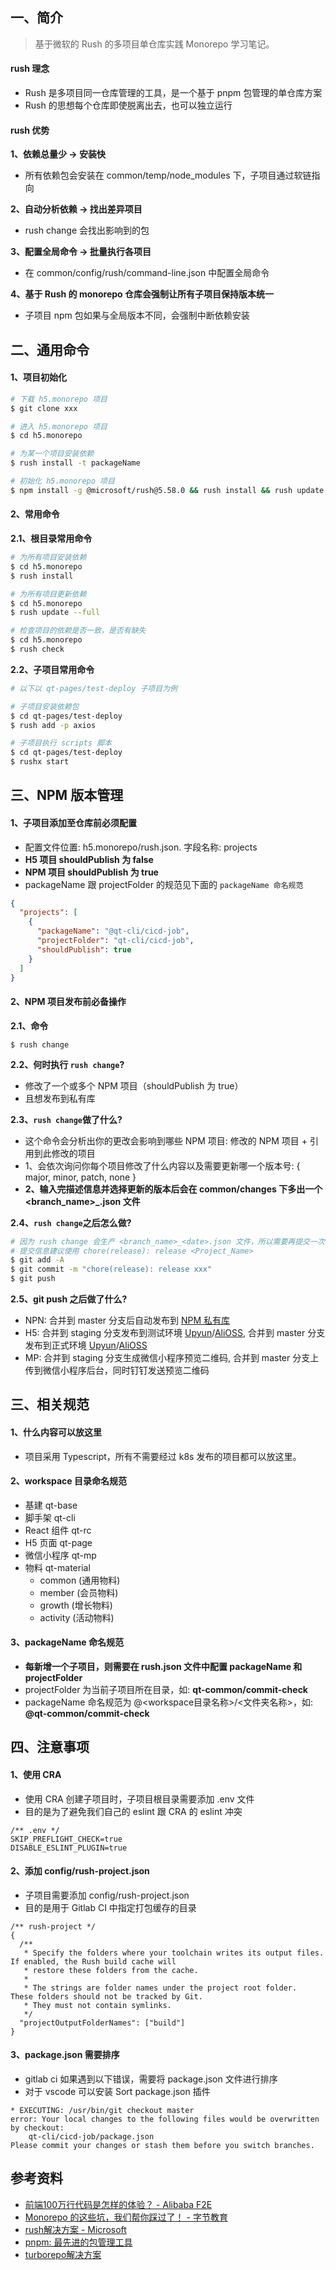 ## 一、简介

> 基于微软的 Rush 的多项目单仓库实践 Monorepo 学习笔记。

#### rush 理念

- Rush 是多项目同一仓库管理的工具，是一个基于 pnpm 包管理的单仓库方案
- Rush 的思想每个仓库即使脱离出去，也可以独立运行

#### rush 优势

**1、依赖总量少 -> 安装快**

- 所有依赖包会安装在 common/temp/node_modules 下，子项目通过软链指向

**2、自动分析依赖 -> 找出差异项目**

- rush change 会找出影响到的包

**3、配置全局命令 -> 批量执行各项目**

- 在 common/config/rush/command-line.json 中配置全局命令

**4、基于 Rush 的 monorepo 仓库会强制让所有子项目保持版本统一**

- 子项目 npm 包如果与全局版本不同，会强制中断依赖安装

## 二、通用命令

#### 1、项目初始化

```sh
# 下载 h5.monorepo 项目
$ git clone xxx

# 进入 h5.monorepo 项目
$ cd h5.monorepo

# 为某一个项目安装依赖
$ rush install -t packageName

# 初始化 h5.monorepo 项目
$ npm install -g @microsoft/rush@5.58.0 && rush install && rush update
```

#### 2、常用命令

**2.1、根目录常用命令**

```sh
# 为所有项目安装依赖
$ cd h5.monorepo
$ rush install

# 为所有项目更新依赖
$ cd h5.monorepo
$ rush update --full

# 检查项目的依赖是否一致，是否有缺失
$ cd h5.monorepo
$ rush check
```

**2.2、子项目常用命令**

```sh
# 以下以 qt-pages/test-deploy 子项目为例

# 子项目安装依赖包
$ cd qt-pages/test-deploy
$ rush add -p axios

# 子项目执行 scripts 脚本
$ cd qt-pages/test-deploy
$ rushx start
```

## 三、NPM 版本管理

#### 1、子项目添加至仓库前必须配置

- 配置文件位置: h5.monorepo/rush.json. 字段名称: projects
- **H5 项目 shouldPublish 为 false**
- **NPM 项目 shouldPublish 为 true**
- packageName 跟 projectFolder 的规范见下面的 `packageName 命名规范`

```json
{
  "projects": [
    {
      "packageName": "@qt-cli/cicd-job",
      "projectFolder": "qt-cli/cicd-job",
      "shouldPublish": true
    }
  ]
}
```

#### 2、NPM 项目发布前必备操作

**2.1、命令**

```
$ rush change
```

**2.2、何时执行 ```rush change```?**

- 修改了一个或多个 NPM 项目（shouldPublish 为 true）
- 且想发布到私有库

**2.3、```rush change```做了什么?**

- 这个命令会分析出你的更改会影响到哪些 NPM 项目: 修改的 NPM 项目 + 引用到此修改的项目
- 1、会依次询问你每个项目修改了什么内容以及需要更新哪一个版本号: { major, minor, patch, none }
- **2、输入完描述信息并选择更新的版本后会在 common/changes 下多出一个 <branch_name>_<date>.json 文件**

**2.4、```rush change```之后怎么做?**

```sh
# 因为 rush change 会生产 <branch_name>_<date>.json 文件，所以需要再提交一次
# 提交信息建议使用 chore(release): release <Project_Name>
$ git add -A
$ git commit -m "chore(release): release xxx"
$ git push
```

**2.5、git push 之后做了什么?**

- NPN: 合并到 master 分支后自动发布到 [NPM 私有库](http://172.25.160.141:4873/)
- H5: 合并到 staging 分支发布到测试环境 [Upyun](sss.staging.qingting.fm)/[AliOSS](sss.staging.qtfm.cn), 合并到 master 分支发布到正式环境 [Upyun](sss.qingting.fm)/[AliOSS](sss.qtfm.cn)
- MP: 合并到 staging 分支生成微信小程序预览二维码, 合并到 master 分支上传到微信小程序后台，同时钉钉发送预览二维码

## 三、相关规范

#### 1、什么内容可以放这里

- 项目采用 Typescript，所有不需要经过 k8s 发布的项目都可以放这里。

#### 2、workspace 目录命名规范

- 基建 qt-base
- 脚手架 qt-cli
- React 组件 qt-rc
- H5 页面 qt-page
- 微信小程序 qt-mp
- 物料 qt-material
  - common (通用物料)
  - member (会员物料)
  - growth (增长物料)
  - activity (活动物料)

#### 3、packageName 命名规范

- **每新增一个子项目，则需要在 rush.json 文件中配置 packageName 和 projectFolder**
- projectFolder 为当前子项目所在目录，如: **qt-common/commit-check**
- packageName 命名规范为 @<workspace目录名称>/<文件夹名称>，如: **@qt-common/commit-check**

## 四、注意事项

#### 1、使用 CRA

- 使用 CRA 创建子项目时，子项目根目录需要添加 .env 文件
- 目的是为了避免我们自己的 eslint 跟 CRA 的 eslint 冲突

```
/** .env */
SKIP_PREFLIGHT_CHECK=true
DISABLE_ESLINT_PLUGIN=true
```

#### 2、添加 config/rush-project.json

- 子项目需要添加 config/rush-project.json
- 目的是用于 Gitlab CI 中指定打包缓存的目录

```
/** rush-project */
{
  /**
   * Specify the folders where your toolchain writes its output files.  If enabled, the Rush build cache will
   * restore these folders from the cache.
   *
   * The strings are folder names under the project root folder.  These folders should not be tracked by Git.
   * They must not contain symlinks.
   */
  "projectOutputFolderNames": ["build"]
}
```

#### 3、package.json 需要排序

- gitlab ci 如果遇到以下错误，需要将 package.json 文件进行排序
- 对于 vscode 可以安装 Sort package.json 插件

```
* EXECUTING: /usr/bin/git checkout master 
error: Your local changes to the following files would be overwritten by checkout:
	qt-cli/cicd-job/package.json
Please commit your changes or stash them before you switch branches.
```

## 参考资料

- [前端100万行代码是怎样的体验？ - Alibaba F2E](https://mp.weixin.qq.com/s/tl7YG6y9j0bggzfFgMo2FQ)
- [Monorepo 的这些坑，我们帮你踩过了！ - 字节教育](https://juejin.cn/post/6972139870231724045)
- [rush解决方案 - Microsoft](https://rushstack.io)
- [pnpm: 最先进的包管理工具](https://mp.weixin.qq.com/s/TcHUoO-uUVU274gN3kx3og)
- [turborepo解决方案](https://turborepo.org/)
